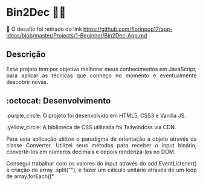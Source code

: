 # Bin2Dec :woman_technologist:

:link: O desafio foi retirado do link https://github.com/florinpop17/app-ideas/blob/master/Projects/1-Beginner/Bin2Dec-App.md

## Descrição

<p align="justify"> Esse projeto tem por objetivo melhorar meus conhecimentos em JavaScript, para aplicar as técnicas que conheço no momento e eventualmente descobrir novas.<p>

## :octocat: Desenvolvimento

<p align="justify"> :purple_circle: O projeto foi desenvolvido em HTML5, CSS3 e Vanilla JS.
<p align="justify"> :yellow_circle: A biblioteca de CSS utilizada foi Tailwindcss via CDN.

<p align="justify">Para esta aplicação utilizei o paradigma de orientação a objeto através da classe Converter. Utilizei seus métodos para receber o input binário, convertê-los em números decimais e depois renderizá-los no DOM.

<p align="justify">Consegui trabalhar com os valores do input através do add.EventListener() e criação de array .split(""), e fazer um cálculo unitário através de um loop de array.forEach()"
